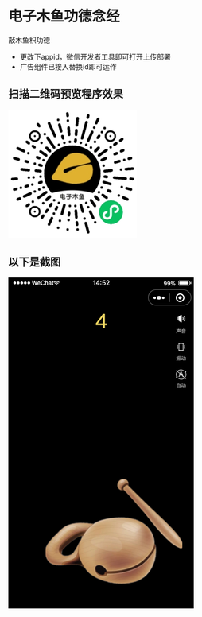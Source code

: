 # 电子木鱼功德念经

敲木鱼积功德
- 更改下appid，微信开发者工具即可打开上传部署
- 广告组件已接入替换id即可运作

## 扫描二维码预览程序效果
![screenshot](./static/images/mp.jpg)
## 以下是截图
![screenshot](./static/images/screen.png)
